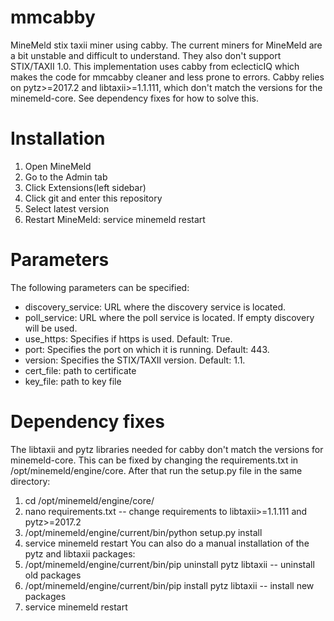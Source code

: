 # mmcabby
MineMeld stix taxii miner using cabby. The current miners for MineMeld are a bit unstable and difficult to understand.
They also don't support STIX/TAXII 1.0. This implementation uses cabby from eclecticIQ which makes the code for mmcabby cleaner and less prone to errors.
Cabby relies on pytz>=2017.2 and libtaxii>=1.1.111, which don't match the versions for the minemeld-core. See dependency fixes for how to solve this.
# Installation
1) Open MineMeld
2) Go to the Admin tab
3) Click Extensions(left sidebar)
4) Click git and enter this repository
5) Select latest version
6) Restart MineMeld: service minemeld restart
# Parameters
The following parameters can be specified:
* discovery_service: URL where the discovery service is located.
* poll_service: URL where the poll service is located. If empty discovery will be used.
* use_https: Specifies if https is used. Default: True.
* port: Specifies the port on which it is running. Default: 443.
* version: Specifies the STIX/TAXII version. Default: 1.1.
* cert_file: path to certificate
* key_file: path to key file
# Dependency fixes
The libtaxii and pytz libraries needed for cabby don't match the versions for minemeld-core. This can be fixed by changing the requirements.txt in /opt/minemeld/engine/core.
After that run the setup.py file in the same directory:
1) cd /opt/minemeld/engine/core/
2) nano requirements.txt -- change requirements to libtaxii>=1.1.111 and pytz>=2017.2
3) /opt/minemeld/engine/current/bin/python setup.py install
4) service minemeld restart
You can also do a manual installation of the pytz and libtaxii packages:
1) /opt/minemeld/engine/current/bin/pip uninstall pytz libtaxii -- uninstall old packages
2) /opt/minemeld/engine/current/bin/pip install pytz libtaxii -- install new packages
3) service minemeld restart
